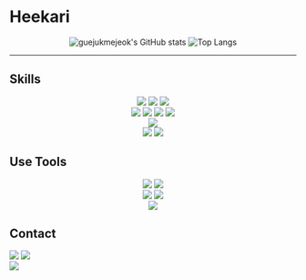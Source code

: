 # Heekari

<div align = center>
  
  ![guejukmejeok's GitHub stats](https://github-readme-stats.vercel.app/api?username=guejukmejeok&show_icons=true&theme=tokyonight)
  ![Top Langs](https://github-readme-stats.vercel.app/api/top-langs/?username=guejukmejeok&layout=compact&theme=tokyonight)
</div>

<!--
![guejukmejeok's GitHub stats](https://github-readme-stats.vercel.app/api?username=guejukmejeok&show_icons=true&theme=tokyonight)
![Top Langs](https://github-readme-stats.vercel.app/api/top-langs/?username=guejukmejeok&layout=compact&theme=tokyonight)
-->
***

## Skills
<div align = center>
  <img src="https://img.shields.io/badge/python-3776AB?style=for-the-badge&logo=python&logoColor=white">
  <img src="https://img.shields.io/badge/C-A8B9CC?style=for-the-badge&logo=c&logoColor=white">
  <img src="https://img.shields.io/badge/C%23-512BD4?style=for-the-badge&logo=c%23&logoColor=white">
  <br>
  <img src="https://img.shields.io/badge/html5-E34F26?style=for-the-badge&logo=html5&logoColor=white">
  <img src="https://img.shields.io/badge/css3-1572B6?style=for-the-badge&logo=css3&logoColor=white">
  <img src="https://img.shields.io/badge/javascript-F7DF1E?style=for-the-badge&logo=javascript&logoColor=black">
  <img src="https://img.shields.io/badge/react-61DAFB?style=for-the-badge&logo=react&logoColor=black">
  <br>
  <img src="https://img.shields.io/badge/Unity-000000?style=for-the-badge&logo=Unity&logoColor=white">
  <br>
  <img src="https://img.shields.io/badge/github-181717?style=for-the-badge&logo=github&logoColor=white">
  <img src="https://img.shields.io/badge/git-F05032?style=for-the-badge&logo=git&logoColor=white">
</div>

## Use Tools
<div align = center>
  <img src="https://img.shields.io/badge/Visual Studio-5C2D91?style=for-the-badge&logo=visualstudio&logoColor=white">
  <img src="https://img.shields.io/badge/vs code-007ACC?style=for-the-badge&logo=visualstudiocode&logoColor=white"><br>
  <img src="https://img.shields.io/badge/Rider-000000?style=for-the-badge&logo=rider&logoColor=white">
  <img src="https://img.shields.io/badge/Pycharm-000000?style=for-the-badge&logo=pycharm&logoColor=white"><br>
  <img src="https://img.shields.io/badge/Figma-F24E1E?style=for-the-badge&logo=Figma&logoColor=white">
</div>

## Contact
<div>
  <img src="https://img.shields.io/badge/hantecude123@gmail.com-EA4335?style=for-the-badge&logo=gmail&logoColor=white">
  <img src="https://img.shields.io/badge/qazwdf11@sju.ac.kr-EA4335?style=for-the-badge&logo=gmail&logoColor=white"><br>
  <img src="https://img.shields.io/badge/heekari-5865F2?style=for-the-badge&logo=discord&logoColor=white">
</div>


<!---
guejukmejeok/guejukmejeok is a ✨ special ✨ repository because its `README.md` (this file) appears on your GitHub profile.
You can click the Preview link to take a look at your changes.
--->
